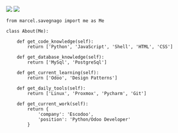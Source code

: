 [![](https://img.shields.io/badge/LinkedIn-marcelsavegnago-blue)](https://www.linkedin.com/in/marcelsavegnago/)
[![](https://img.shields.io/badge/Company-Escodoo-blueviolet)](https://www.escodoo.com.br)

```python3
from marcel.savegnago import me as Me

class About(Me):

    def get_code_knowledge(self):
        return ['Python', 'JavaScript', 'Shell', 'HTML', 'CSS']

    def get_database_knowledge(self):
        return ['MySql', 'PostgreSql']

    def get_current_learning(self):
        return ['Odoo', 'Design Patterns']

    def get_daily_tools(self):
        return ['Linux', 'Proxmox', 'Pycharm', 'Git']

    def get_current_work(self):
        return {
            'company': 'Escodoo',
            'position': 'Python/Odoo Developer'
        }

```

